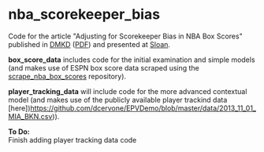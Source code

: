 # nba_scorekeeper_bias
Code for the article "Adjusting for Scorekeeper Bias in NBA Box Scores" published in [DMKD](https://link.springer.com/article/10.1007%2Fs10618-017-0497-y) ([PDF](http://www.readcube.com/articles/10.1007/s10618-017-0497-y?author_access_token=2d1Qnw6gJ2FSK8dQelHhePe4RwlQNchNByi7wbcMAY5wPAnuWMtbk1vJZa6JuvaOJZD6DGkcRLPph38FNvDQKme8m5GpOCTegQ2Lm8iZZmpCjTBA_8Vmho9PicjyUHYG9j5asAyYRLmxqCYJ9b_F3g%3D%3D)) and presented at [Sloan](http://www.sloansportsconference.com/wp-content/uploads/2016/02/1502-van-exel-effect.pdf).

**box_score_data** includes code for the initial examination and simple models (and makes use of ESPN box score data scraped using the [scrape_nba_box_scores](https://github.com/mvanbommel/scrape_nba_box_scores) repository).

**player_tracking_data** will include code for the more advanced contextual model (and makes use of the publicly available player trackind data [here])https://github.com/dcervone/EPVDemo/blob/master/data/2013_11_01_MIA_BKN.csv)).

**To Do:**  
Finish adding player tracking data code
